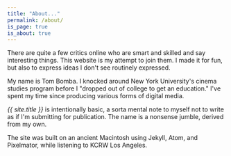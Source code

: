 ```yaml
---
title: "About..."
permalink: /about/
is_page: true
is_about: true
---
```


There are quite a few critics online who are smart and skilled and say interesting things. This website is my attempt to join them. I made it for fun, but also to express ideas I don't see routinely expressed.

My name is Tom Bomba. I knocked around New York University's cinema studies program before I "dropped out of college to get an education." I've spent my time since producing various forms of digital media.

_{{ site.title }}_ is intentionally basic, a sorta mental note to myself not to write as if I'm submitting for publication. The name is a nonsense jumble, derived from my own. <!-- The name is a loose reference to essays by Pauline Kael and Jeffrey Sconce. -->

The site was built on an ancient Macintosh using Jekyll, Atom, and Pixelmator, while listening to KCRW Los Angeles.
